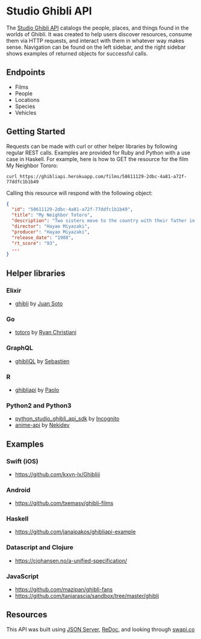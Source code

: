 # Studio Ghibli API

The [Studio Ghibli API](https://ghibliapi.herokuapp.com) catalogs the people, places, and things found in the worlds of Ghibli. It was created to help users discover resources, consume them via HTTP requests, and interact with them in whatever way makes sense. Navigation can be found on the left sidebar, and the right sidebar shows examples of returned objects for successful calls.

## Endpoints

- Films
- People
- Locations
- Species
- Vehicles

## Getting Started
Requests can be made with curl or other helper libraries by following regular REST calls. Examples are provided for Ruby and Python with a use case in Haskell. For example, here is how to GET the resource for the film My Neighbor Tororo:

`curl https://ghibliapi.herokuapp.com/films/58611129-2dbc-4a81-a72f-77ddfc1b1b49`

Calling this resource will respond with the following object:

```json
{
  "id": "58611129-2dbc-4a81-a72f-77ddfc1b1b49",
  "title": "My Neighbor Totoro",
  "description": "Two sisters move to the country with their father in order to be closer to their hospitalized mother, and discover the surrounding trees are inhabited by Totoros, magical spirits of the forest. When the youngest runs away from home, the older sister seeks help from the spirits to find her.",
  "director": "Hayao Miyazaki",
  "producer": "Hayao Miyazaki",
  "release_date": "1988",
  "rt_score": "93",
  ...
}
```

## Helper libraries
### Elixir
- [ghibli](https://github.com/sotojuan/ghibli) by [Juan Soto](https://github.com/sotojuan)

### Go
- [totoro](https://github.com/Rchristiani/totoro) by [Ryan Christiani](https://github.com/Rchristiani)

### GraphQL
- [ghibliQL](https://github.com/kisscool-fr/ghibliql) by [Sebastien](https://github.com/kisscool-fr)

### R
- [ghibliapi](https://github.com/onertipaday/ghibliapi) by [Paolo](https://github.com/onertipaday)

### Python2 and Python3
- [python_studio_ghibli_api_sdk](https://github.com/Incognito/python_studio_ghibli_api_sdk) by [Incognito](https://github.com/Incognito)
- [anime-api](https://github.com/Nekidev/anime-api) by [Nekidev](https://github.com/Nekidev)


## Examples
### Swift (iOS)
- https://github.com/kxvn-lx/Ghibliii

### Android
- https://github.com/txemasv/ghibli-films

### Haskell
- https://github.com/janaipakos/ghibliapi-example

### Datascript and Clojure
- https://cjohansen.no/a-unified-specification/

### JavaScript
- https://github.com/mazipan/ghibli-fans
- https://github.com/taniarascia/sandbox/tree/master/ghibli

## Resources
This API was built using [JSON Server](https://github.com/typicode/json-server), [ReDoc](https://github.com/Rebilly/ReDoc), and looking through [swapi.co](https://github.com/phalt/swapi)
